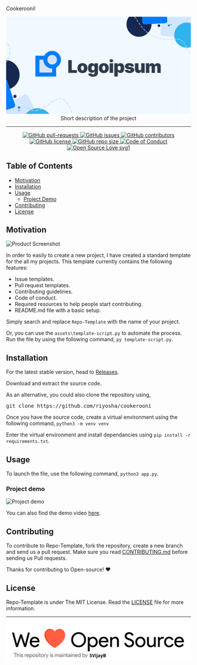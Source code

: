 Cookerooni!

<p align="center">
    <img src="assets/Logo.png" alt="Logo" border="0">
    <br>Short description of the project
</p>

---

<p align="center">
    <a href="https://github.com/riyosha/cookerooni/pulls">
        <img src="https://img.shields.io/github/issues-pr/riyosha/cookerooni.svg?style=for-the-badge&amp;logo=opencollective" alt="GitHub pull-requests">
    </a>
<a href="https://github.com/riyosha/cookerooni/issues">
    <img src="https://img.shields.io/github/issues/riyosha/cookerooni.svg?style=for-the-badge&amp;logo=testcafe" alt="GitHub issues">
    </a>
<a href="https://github.com/riyosha/cookerooni/graphs/contributors">
    <img src="https://img.shields.io/github/contributors/riyosha/cookerooni.svg?style=for-the-badge&amp;logo=bandsintown" alt="GitHub contributors">
    </a>
<a href="https://github.com/riyosha/cookerooni/blob/master/LICENSE">
    <img src="https://img.shields.io/github/license/riyosha/cookerooni?style=for-the-badge&amp;logo=appveyor" alt="GitHub license">
    </a>
<a href="https://github.com/riyosha/cookerooni">
    <img src="https://img.shields.io/github/repo-size/riyosha/cookerooni?style=for-the-badge&amp;logo=git" alt="GitHub repo size">
    </a>
<a href="https://github.com/riyosha/cookerooni/blob/master/.github/CODE_OF_CONDUCT.md">
    <img src="https://img.shields.io/badge/code%20of-conduct-ff69b4.svg?style=for-the-badge&amp;logo=crowdsource" alt="Code of Conduct">
    </a>
<a href="https://github.com/riyosha/cookerooni/blob/master/.github/CONTRIBUTING.md">
    <img src="https://img.shields.io/static/v1?style=for-the-badge&amp;logo=opensourceinitiative&amp;label=Open&amp;message=Source%20%E2%9D%A4%EF%B8%8F&amp;color=blueviolet" alt="Open Source Love svg1">
    </a>
</p>

## Table of Contents

-   [Motivation](#Motivation)
-   [Installation](#Installation)
-   [Usage](#Usage)
    -   [Project Demo](#Demo)
-   [Contributing](#Contributing)
-   [License](#License)

## Motivation

<!--- Insert product screenshot below --->

![Product Screenshot](https://media.giphy.com/media/L1R1tvI9svkIWwpVYr/giphy.gif)

<!--- replace with motivation for your project --->

In order to easily to create a new project, I have created a standard template for the all my projects.
This template currently contains the following features:

-   Issue templates.
-   Pull request templates.
-   Contributing guidelines.
-   Code of conduct.
-   Required resources to help people start contributing.
-   README.md file with a basic setup.

Simply search and replace `Repo-Template` with the name of your project.

Or, you can use the `assets\template-script.py` to automate the process.
Run the file by using the following command, `py template-script.py`.

## Installation

<!--- Provide instructions on installing the application --->

For the latest stable version, head to [Releases](https://github.com/riyosha/cookerooni/releases).

Download and extract the source code.

As an alternative, you could also clone the repository using,

<pre>
git clone https://github.com/riyosha/cookerooni
</pre>

Once you have the source code, create a virtual environment using the following command,
`python3 -m venv venv`

Enter the virtual environment and install dependancies using `pip install -r requirements.txt`.

## Usage

<!--- Provide instructions on how to use the application after installing it --->

To launch the file, use the following command, `python3 app.py`.

<!--- You can also add in screenshots, app demo (Gif format) or even provide link to other resources --->

### Project demo

![Project demo](https://media.giphy.com/media/v1.Y2lkPTc5MGI3NjExMTJlODMxMDg0ZWJjOGFmNTdjYzczZTMwZTIyNzM3YTExZWMxMzM2OCZjdD1n/wwg1suUiTbCY8H8vIA/giphy-downsized-large.gif)

You can also find the demo video [here](https://www.youtube.com/watch?v=dQw4w9WgXcQ).

## Contributing

To contribute to Repo-Template, fork the repository, create a new branch and send us a pull request. Make sure you read [CONTRIBUTING.md](https://github.com/riyosha/cookerooni/blob/master/.github/CONTRIBUTING.md) before sending us Pull requests.

Thanks for contributing to Open-source! ❤️

## License

Repo-Template is under The MIT License. Read the [LICENSE](https://github.com/riyosha/cookerooni/blob/master/LICENSE) file for more information.

---

<img src="assets/footercredits.png" width = "600px">
